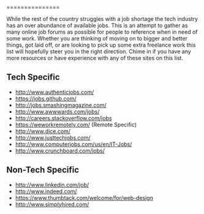 
===============

While the rest of the country struggles with a job shortage the tech industry has an over abundance of available jobs. This is an attempt to gather as many online job forums as possible for people to reference when in need of some work. Whether you are thinking of moving on to bigger and better things, got laid off,  or are looking to pick up some extra freelance work this list will hopefully steer you in the right direction. Chime in if you have any more resources or have experience with any of these sites on this list.

Tech Specific
-----------------

- http://www.authenticjobs.com/
- https://jobs.github.com/
- http://jobs.smashingmagazine.com/
- http://www.awwwards.com/jobs/
- http://careers.stackoverflow.com/jobs
- https://weworkremotely.com/ (Remote Specific) 
- http://www.dice.com/
- http://www.justtechjobs.com/
- http://www.computerjobs.com/us/en/IT-Jobs/
- http://www.crunchboard.com/jobs/



Non-Tech Specific
-----------------
- http://www.linkedin.com/job/
- http://www.indeed.com/
- https://www.thumbtack.com/welcome/for/web-design
- http://www.simplyhired.com/